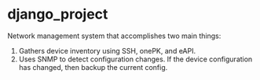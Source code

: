 # django_project

Network management system that accomplishes two main things:
1. Gathers device inventory using SSH, onePK, and eAPI.
2. Uses SNMP to detect configuration changes. If the device configuration has changed, then backup the current config.


